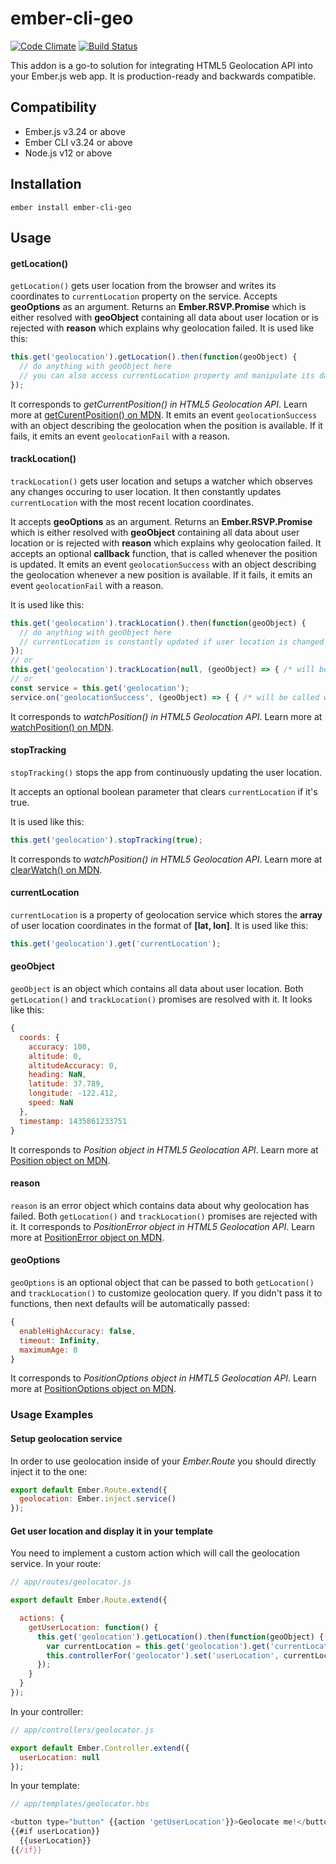 # ember-cli-geo
[![Code Climate](https://codeclimate.com/github/igorpreston/ember-cli-geo/badges/gpa.svg)](https://codeclimate.com/github/igorpreston/ember-cli-geo) [![Build Status](https://travis-ci.org/igorpreston/ember-cli-geo.svg)](https://travis-ci.org/igorpreston/ember-cli-geo)

This addon is a go-to solution for integrating HTML5 Geolocation API into your Ember.js web app.
It is production-ready and backwards compatible.


Compatibility
------------------------------------------------------------------------------

* Ember.js v3.24 or above
* Ember CLI v3.24 or above
* Node.js v12 or above


Installation
------------------------------------------------------------------------------

```
ember install ember-cli-geo
```

## Usage
#### getLocation()
`getLocation()` gets user location from the browser and writes its coordinates to `currentLocation` property on the service. Accepts __geoOptions__ as an argument. Returns an __Ember.RSVP.Promise__ which is either resolved with __geoObject__ containing all data about user location or is rejected with __reason__ which explains why geolocation failed.
It is used like this:
```js
this.get('geolocation').getLocation().then(function(geoObject) {
  // do anything with geoObject here
  // you can also access currentLocation property and manipulate its data however you like
});
```
It corresponds to _getCurrentPosition() in HTML5 Geolocation API_. Learn more at [getCurentPosition() on MDN](https://developer.mozilla.org/en-US/docs/Web/API/Geolocation/getCurrentPosition).
It emits an event `geolocationSuccess` with an object describing the geolocation when the position is available. If it fails, it emits an event `geolocationFail` with a reason.
#### trackLocation()
`trackLocation()` gets user location and setups a watcher which observes any changes occuring to user location. It then constantly updates `currentLocation` with the most recent location coordinates.

It accepts __geoOptions__ as an argument. Returns an __Ember.RSVP.Promise__ which is either resolved with __geoObject__ containing all data about user location or is rejected with __reason__ which explains why geolocation failed.
It accepts an optional __callback__ function, that is called whenever the position is updated.
It emits an event `geolocationSuccess` with an object describing the geolocation whenever a new position is available. If it fails, it emits an event `geolocationFail` with a reason.

It is used like this:
```js
this.get('geolocation').trackLocation().then(function(geoObject) {
  // do anything with geoObject here
  // currentLocation is constantly updated if user location is changed
});
// or
this.get('geolocation').trackLocation(null, (geoObject) => { /* will be called with new positiond */ })
// or
const service = this.get('geolocation');
service.on('geolocationSuccess', (geoObject) => { { /* will be called with new position */);
```
It corresponds to _watchPosition() in HTML5 Geolocation API_. Learn more at [watchPosition() on MDN](https://developer.mozilla.org/en-US/docs/Web/API/Geolocation/watchPosition).
#### stopTracking
`stopTracking()` stops the app from continuously updating the user location.

It accepts an optional boolean parameter that clears `currentLocation` if it's true.

It is used like this:
```js
this.get('geolocation').stopTracking(true);
```
It corresponds to _watchPosition() in HTML5 Geolocation API_. Learn more at [clearWatch() on MDN](https://developer.mozilla.org/en-US/docs/Web/API/Geolocation/clearWatch).
#### currentLocation
`currentLocation` is a property of geolocation service which stores the __array__ of user location coordinates in the format of __[lat, lon]__.
It is used like this:
```js
this.get('geolocation').get('currentLocation');
```
#### geoObject
`geoObject` is an object which contains all data about user location. Both `getLocation()` and `trackLocation()` promises are resolved with it. It looks like this:
```js
{
  coords: {
    accuracy: 100,
    altitude: 0,
    altitudeAccuracy: 0,
    heading: NaN,
    latitude: 37.789,
    longitude: -122.412,
    speed: NaN
  },
  timestamp: 1435861233751
}
```
It corresponds to _Position object in HTML5 Geolocation API_. Learn more at [Position object on MDN](https://developer.mozilla.org/en-US/docs/Web/API/Position).
#### reason
`reason` is an error object which contains data about why geolocation has failed. Both `getLocation()` and `trackLocation()` promises are rejected with it.
It corresponds to _PositionError object in HTML5 Geolocation API_. Learn more at [PositionError object on MDN](https://developer.mozilla.org/en-US/docs/Web/API/PositionError).
#### geoOptions
`geoOptions` is an optional object that can be passed to both `getLocation()` and `trackLocation()` to customize geolocation query. If you didn't pass it to functions, then next defaults will be automatically passed:
```js
{
  enableHighAccuracy: false,
  timeout: Infinity,
  maximumAge: 0
}
```
It corresponds to _PositionOptions object in HMTL5 Geolocation API_. Learn more at [PositionOptions object on MDN](https://developer.mozilla.org/en-US/docs/Web/API/PositionOptions).
### Usage Examples

#### Setup geolocation service
In order to use geolocation inside of your _Ember.Route_ you should directly inject it to the one:
```js
export default Ember.Route.extend({
  geolocation: Ember.inject.service()
});
```

#### Get user location and display it in your template
You need to implement a custom action which will call the geolocation service.
In your route:
```js
// app/routes/geolocator.js

export default Ember.Route.extend({

  actions: {
    getUserLocation: function() {
      this.get('geolocation').getLocation().then(function(geoObject) {
        var currentLocation = this.get('geolocation').get('currentLocation');
        this.controllerFor('geolocator').set('userLocation', currentLocation);
      });
    }
  }
});
```

In your controller:
```js
// app/controllers/geolocator.js

export default Ember.Controller.extend({
  userLocation: null
});
```

In your template:
```js
// app/templates/geolocator.hbs

<button type="button" {{action 'getUserLocation'}}>Geolocate me!</button>
{{#if userLocation}}
  {{userLocation}}
{{/if}}
```
